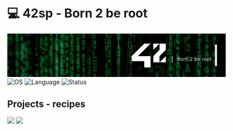 # 💻 42sp - Born 2 be root

<picture>
	<img alt="born2beroot" src="img/born2beroot.png">
</picture>
<picture >
	<img alt="OS" src="https://img.shields.io/badge/Linux-OS?&label=OS&labelColor=gray&color=dodgerblue">
</picture>
<picture >
	<img alt="Language" src="https://img.shields.io/badge/Shell-Language?&label=Language&labelColor=gray&color=dodgerblue">
</picture>
<picture >
	<img alt="Status" src="https://img.shields.io/badge/Completed-Status?&label=Status&labelColor=gray&color=green">
</picture>

##



## Projects - recipes

[![](https://img.shields.io/badge/Project-Rocky_linux-skyblue?style=for-the-badge&&logo=42)](https://github.com/willtrigo/42_born2beroot/blob/main/recipes/rocky.md)
[![](https://img.shields.io/badge/Project-Debian-skyblue?style=for-the-badge&&logo=42)](https://github.com/willtrigo/42_born2beroot/blob/main/recipes/debian.md)

